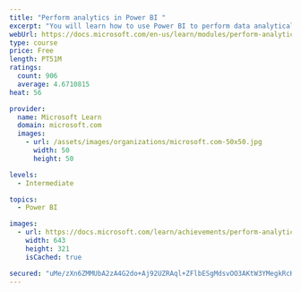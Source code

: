 ```yaml
---
title: "Perform analytics in Power BI "
excerpt: "You will learn how to use Power BI to perform data analytical functions, how to identify outliers in your data, how to group data together, and how to bin data for analysis. You will also learn how to perform time series analysis. Finally, you will work with advanced analytic features of Power BI, such as Quick Insights, AI Insights, and the Analyze feature."
webUrl: https://docs.microsoft.com/en-us/learn/modules/perform-analytics-power-bi/
type: course
price: Free
length: PT51M
ratings:
  count: 906
  average: 4.6710815
heat: 56

provider:
  name: Microsoft Learn
  domain: microsoft.com
  images:
    - url: /assets/images/organizations/microsoft.com-50x50.jpg
      width: 50
      height: 50

levels:
  - Intermediate

topics:
  - Power BI

images:
  - url: https://docs.microsoft.com/learn/achievements/perform-analytics-power-bi-social.png
    width: 643
    height: 321
    isCached: true

secured: "uMe/zXn6ZMMUbA2zA4G2do+Aj92UZRAql+ZFlbESgMdsvOO3AKtW3YMegkRcKcbenBIQ1i1qTw5xF5GmYvV8XdNpmzTaws3yu8BabuUPFwarg9J8c1+5ZlYBkWdNreEwUUVHzGVh+aj2JXNAsY7wRKs8ydcWtgpoMV0Le+K9RUZzB+bmGIjf7+/bzvsIehWo6sUeUlitx+tB0QBBZJ675j84j6smYinBbh44herxg9VhVaHt+6YfVZ9yzXP5Z6cmHcO/Rsf3aHpOJuAGttIBm/LjjudMyhBRc5gLVK8+oMBTcK/Z7S77BPJ9BHfTKK0eF9LfTtlwvDTySEqwnwbHel7c7Q9fUlMprUhbkpcpFgeJXEA9iOxCXnr2Xo/ib/4tZAaOzsToSGMBAR7cTfFGgdrNZUKDkLmkqduSfziM9b8=;vhH2sxFF/WlOEzQLBbONUQ=="
---
```


